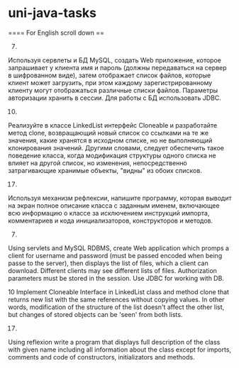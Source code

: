 # uni-java-tasks

==== For English scroll down == 

7.
Используя сервлеты и БД MySQL, создать Web приложение, которое запрашивает
у клиента имя и пароль (должны передаваться на сервер в шифрованном виде),
затем отображает список файлов, которые клиент может загрузить, при этом
каждому зарегистрированному клиенту могут отображаться различные списки
файлов. Параметры авторизации хранить в сессии. Для работы с БД
использовать JDBC.

10.
Реализуйте в классе LinkedList интерфейс Cloneable и разработайте метод clone,
возвращающий новый список со ссылками на те же значения, какие хранятся в
исходном списке, но не выполняющий клонирования значений. Другими
словами, следует обеспечить такое поведение класса, когда модификация
структуры одного списка не влияет на другой список, но изменения,
непосредственно затрагивающие хранимые объекты, "видны" из обоих списков.

17.
Используя механизм рефлексии, напишите программу, которая выводит на экран
полное описание класса с заданным именем, включающее всю информацию о
классе за исключением инструкций импорта, комментариев и кода
инициализаторов, конструкторов и методов.


7.
Using servlets and MySQL RDBMS, create Web application which promps a client for username and password (must be passed encoded when being passe to the server), then displays the list of files, which a client can download. Different clients may see different lists of files. Authorization parameters must be stored in the session. Use JDBC for working with DB.

10
Implement Cloneable Interface in LinkedList class and method clone that returns new list with the same references without copying values. In other words, modification of the structure of the list doesn't affect the other list, but changes of stored objects can be 'seen' from both lists.

17.
Using reflexion write a program that displays full description of the class with given name including all information about the class except for imports, comments and code of constructors, initializators and methods.
